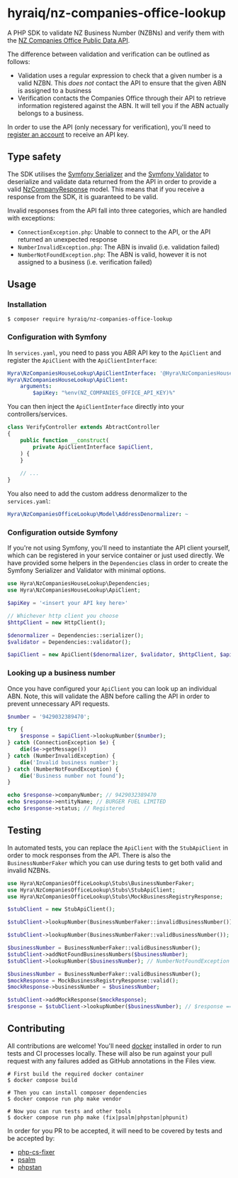 hyraiq/nz-companies-office-lookup
================

A PHP SDK to validate NZ Business Number (NZBNs) and verify them with the
[NZ Companies Office Public Data API](https://portal.api.business.govt.nz/api-details#api=nzbn).

The difference between validation and verification can be outlined as follows:

- Validation uses a regular expression to check that a given number is a valid NZBN. This _does not_ contact the API to
  ensure that the given ABN is assigned to a business
- Verification contacts the Companies Office through their API to retrieve information registered against the ABN. It
  will tell you if the ABN actually belongs to a business.

In order to use the API (only necessary for verification), you'll need to
[register an account](https://support.api.business.govt.nz/s/article/cloud-subscriptions) to receive an API key.


## Type safety

The SDK utilises the [Symfony Serializer](https://symfony.com/doc/current/components/serializer.html) and the
[Symfony Validator](https://symfony.com/doc/current/components/validator.html) to deserialize and validate data returned
from the API in order to provide a valid [NzCompanyResponse](./src/Model/NzCompanyResponse.php) model.
This means that if you receive a response from the SDK, it is guaranteed to be valid.

Invalid responses from the API fall into three categories, which are handled with exceptions:

- `ConnectionException.php`: Unable to connect to the API, or the API returned an unexpected response
- `NumberInvalidException.php`: The ABN is invalid (i.e. validation failed)
- `NumberNotFoundException.php`: The ABN is valid, however it is not assigned to a business (i.e. verification failed)


## Usage

### Installation

```shell
$ composer require hyraiq/nz-companies-office-lookup
```

### Configuration with Symfony

In `services.yaml`, you need to pass you ABR API key to the `ApiClient` and register the `ApiClient` with the
`ApiClientInterface`:

```yaml
Hyra\NzCompaniesHouseLookup\ApiClientInterface: '@Hyra\NzCompaniesHouseLookup\ApiClient'
Hyra\NzCompaniesHouseLookup\ApiClient:
    arguments:
        $apiKey: "%env(NZ_COMPANIES_OFFICE_API_KEY)%"
```

You can then inject the `ApiClientInterface` directly into your controllers/services.

```php
class VerifyController extends AbtractController
{
    public function __construct(
        private ApiClientInterface $apiClient,
    ) {
    }
    
    // ...  
}
```

You also need to add the custom address denormalizer to the `services.yaml`:

```yaml
Hyra\NzCompaniesOfficeLookup\Model\AddressDenormalizer: ~
```

### Configuration outside Symfony

If you're not using Symfony, you'll need to instantiate the API client yourself, which can be registered in your service
container or just used directly. We have provided some helpers in the `Dependencies` class in order to create the
Symfony Serializer and Validator with minimal options.

```php
use Hyra\NzCompaniesHouseLookup\Dependencies;
use Hyra\NzCompaniesHouseLookup\ApiClient;

$apiKey = '<insert your API key here>'

// Whichever http client you choose
$httpClient = new HttpClient();

$denormalizer = Dependencies::serializer();
$validator = Dependencies::validator();

$apiClient = new ApiClient($denormalizer, $validator, $httpClient, $apiKey);
```

### Looking up a business number

Once you have configured your `ApiClient` you can look up an individual ABN. Note, this will validate the ABN before
calling the API in order to prevent unnecessary API requests.

```php
$number = '9429032389470';

try {
    $response = $apiClient->lookupNumber($number);
} catch (ConnectionException $e) {
    die($e->getMessage())
} catch (NumberInvalidException) {
    die('Invalid business number');
} catch (NumberNotFoundException) {
    die('Business number not found');
}

echo $response->companyNumber; // 9429032389470
echo $response->entityName; // BURGER FUEL LIMITED
echo $response->status; // Registered
```


## Testing

In automated tests, you can replace the `ApiClient` with the `StubApiClient` in order to mock responses from the API.
There is also the `BusinessNumberFaker` which you can use during tests to get both valid and invalid NZBNs.

```php
use Hyra\NzCompaniesOfficeLookup\Stubs\BusinessNumberFaker;
use Hyra\NzCompaniesOfficeLookup\Stubs\StubApiClient;
use Hyra\NzCompaniesOfficeLookup\Stubs\MockBusinessRegistryResponse;

$stubClient = new StubApiClient();

$stubClient->lookupNumber(BusinessNumberFaker::invalidBusinessNumber()); // NumberInvalidException - Note, the stub still uses the validator

$stubClient->lookupNumber(BusinessNumberFaker::validBusinessNumber()); // LogicException - You need to tell the stub how to respond to specific queries

$businessNumber = BusinessNumberFaker::validBusinessNumber();
$stubClient->addNotFoundBusinessNumbers($businessNumber);
$stubClient->lookupNumber($businessNumber); // NumberNotFoundException

$businessNumber = BusinessNumberFaker::validBusinessNumber();
$mockResponse = MockBusinessRegistryResponse::valid();
$mockResponse->businessNumber = $businessNumber;

$stubClient->addMockResponse($mockResponse);
$response = $stubClient->lookupNumber($businessNumber); // $response === $mockResponse
```


## Contributing

All contributions are welcome! You'll need [docker](https://docs.docker.com/engine/install/) installed in order to
run tests and CI processes locally. These will also be run against your pull request with any failures added as
GitHub annotations in the Files view.

```shell
# First build the required docker container
$ docker compose build

# Then you can install composer dependencies
$ docker compose run php make vendor

# Now you can run tests and other tools
$ docker compose run php make (fix|psalm|phpstan|phpunit)
```

In order for you PR to be accepted, it will need to be covered by tests and be accepted by:

- [php-cs-fixer](https://github.com/FriendsOfPhp/PHP-CS-Fixer)
- [psalm](https://github.com/vimeo/psalm/)
- [phpstan](https://github.com/phpstan/phpstan)
